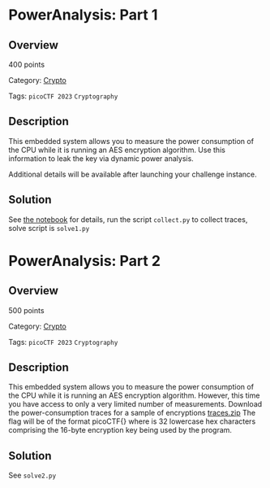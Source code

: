 #  PowerAnalysis: Part 1 #

## Overview ##

400 points

Category: [Crypto](../../)

Tags: `picoCTF 2023` `Cryptography`

## Description ##

This embedded system allows you to measure the power consumption of the CPU while it is running an AES encryption algorithm. Use this information to leak the key via dynamic power analysis.

Additional details will be available after launching your challenge instance.

## Solution ##

See [the notebook](./PowerAnalysis1.ipynb) for details, run the script `collect.py` to collect traces, solve script is `solve1.py`

#  PowerAnalysis: Part 2 #

## Overview ##

500 points

Category: [Crypto](../../)

Tags: `picoCTF 2023` `Cryptography`

## Description ##

This embedded system allows you to measure the power consumption of the CPU while it is running an AES encryption algorithm. However, this time you have access to only a very limited number of measurements. Download the power-consumption traces for a sample of encryptions [traces.zip](https://artifacts.picoctf.net/c/321/traces.zip) The flag will be of the format picoCTF{<encryption key>} where <encryption key> is 32 lowercase hex characters comprising the 16-byte encryption key being used by the program.

## Solution ##

See `solve2.py`

